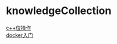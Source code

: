 # knowledgeCollection
[c++位操作](https://www.cnblogs.com/zhoug2020/p/4978822.html)  
[docker入门](https://zhuanlan.zhihu.com/p/23599229)  
